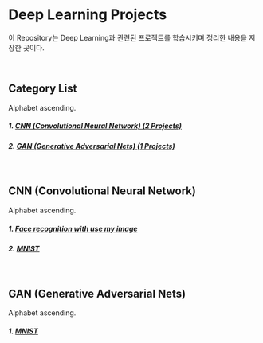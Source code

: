 # Deep Learning Projects

이 Repository는 Deep Learning과 관련된 프로젝트를 학습시키며 정리한 내용을 저장한 곳이다.



<br/>



## Category List

Alphabet ascending.

##### 1. [CNN (Convolutional Neural Network) (2 Projects)](./CNN)

##### 2. [GAN (Generative Adversarial Nets) (1 Projects)](./GAN)



<br/>



## CNN (Convolutional Neural Network)

Alphabet ascending.

##### 1. [Face recognition with use my image](./CNN/Face-recognition-with-use-my-image)

##### 2. [MNIST](./CNN/MNIST)



<br/>

## GAN (Generative Adversarial Nets)

Alphabet ascending.

##### 1. [MNIST](./GAN/MNIST)
